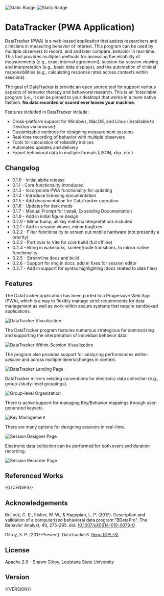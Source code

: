 ![Static Badge](https://img.shields.io/badge/Version-{{VERSION_NUMBER}}-blue) ![Static Badge](https://img.shields.io/badge/License-Apache_2.0-purple)

# DataTracker (PWA Application)

DataTracker (PWA) is a web-based application that assists researchers and clinicians in measuring behavior of interest. This program can be used by multiple observers to record, and and later compare, behavior in real-time. This tool provides multiples methods for assessing the reliability of measurements (e.g., exact interval agreement), session-by-session viewing and interpretation (e.g., basic data displays), and the automation of clinical responsibilities (e.g., calculating response rates across contexts within sessions).

The goal of DataTracker is provide an open source tool for support various aspects of behavior therapy and behavioral research. This is an 'installable' program (i.e., it can be pinned to your desktop) that works in a more native fashion. **No data recorded or scored ever leaves your machine**.

Features included in DataTracker include:

- Cross-platform support for Windows, MacOS, and Linux (installable to Desktop via browser)
- Customizable methods for designing measurement systems
- Real-time recording of behavior with multiple observers
- Tools for calculation of reliability indices
- Automated updates and delivery
- Export behavioral data in multiple formats (JSON, xlsx, etc.)

## Changelog

- 0.1.0 - Initial alpha release
- 0.1.1 - Core functionality introduced
- 0.1.3 - Incorporate PWA functionality for updating
- 0.1.4 - Introduce licensing documentation
- 0.1.5 - Add documentation for DataTracker operation
- 0.1.6 - Updates for dark mode
- 0.1.7 - Manual Prompt for Install, Expanding Documentation
- 0.1.9 - Add in initial figure design
- 0.2.0 - Minor bump, all key metrics/interpretations included
- 0.2.1 - Add in session viewer, minor bugfixes
- 0.2.2 - Filter functionality to screen out mobile hardware (not presently a priority)
- 0.2.3 - Port over to Vite for core build (full offline)
- 0.2.4 - Bring in wakelocks, screen/route transitions, to mirror native functionality
- 0.2.5 - Streamline docs and build
- 0.2.6 - Support for img in docs, add in fixes for session editor
- 0.2.7 - Add in support for syntax highlighting (docs related to data files)

## Features

The DataTracker application has been ported to a Progressive Web App (PWA), which is a way to flexibly manage strict requirements for data management as well as work within secure systems that require sandboxed applications.

![DataTracker Visualization](public/screenshots/landing_page.png 'DataTracker Options for Data Display')

The DataTracker program features numerous strategious for summarizing and supporting the interpretation of individual behavior data.

![DataTracker Within-Session Visualization](public/screenshots/within_session_preview.png 'DataTracker Options for Within-Session Data Display')

The program also provides support for analyzing performances _within-session_ and across multiple timers/changes in context.

![DataTracker Landing Page](public/screenshots/landing_page.png 'DataTracker Home Page')

DataTracker mirrors existing conventions for electronic data collection (e.g., group-/study-level groupings).

![Group-level Organization](public/screenshots/group_editor.png 'Participant Organization')

There is active support for managing Key/Behavior mappings through user-generated keysets.

![Key Management](public/screenshots/key_editor.png 'Editor for Keyboards')

There are many options for designing sessions in real-time.

![Session Designer Page](public/screenshots/session_designer.png 'Session Designer')

Electronic data collection can be performed for both event and duration recording.

![Session Recorder Page](public/screenshots/group_editor.png 'Session Recorder')

## Referenced Works

{{LICENSES}}

## Acknowledgements

Bullock, C. E., Fisher, W. W., & Hagopian, L. P. (2017). Description and validation of a computerized behavioral data program:"BDataPro". The Behavior Analyst, 40, 275-285. doi: [10.1007/s40614-016-0079-0](https://doi.org/10.1007%2Fs40614-016-0079-0)

Gilroy, S. P. (2017-Present). DataTracker3. [Repo (GPL-3)](https://github.com/miyamot0/DataTracker3)

## License

Apache 2.0 - Shawn Gilroy, Louisiana State University

## Version

{{VERSION}}
